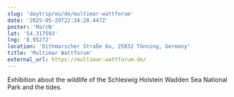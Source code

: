 ```yaml
---
slug: 'daytrip/eu/de/multimar-wattforum'
date: '2025-05-29T22:34:28.447Z'
poster: 'MarcN'
lat: '54.317593'
lng: '8.95272'
location: 'Dithmarscher Straße 6a, 25832 Tönning, Germany'
title: 'Multimar Wattforum'
external_url: https://multimar-wattforum.de/
---
```

Exhibition about the wildlife of the Schleswig Holstein Wadden Sea National Park and the tides. 